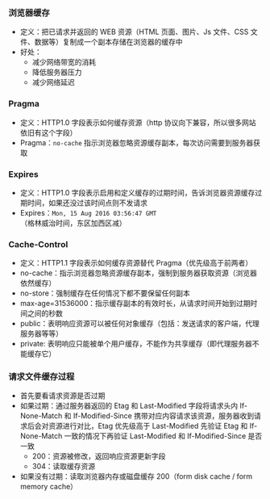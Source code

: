 ### 浏览器缓存

- 定义：把已请求并返回的 WEB 资源（HTML 页面、图片、Js 文件、CSS 文件、数据等）复制成一个副本存储在浏览器的缓存中
- 好处：
  - 减少网络带宽的消耗
  - 降低服务器压力
  - 减少网络延迟

### Pragma

- 定义：HTTP1.0 字段表示如何缓存资源（http 协议向下兼容，所以很多网站依旧有这个字段）
- Pragma：`no-cache` 指示浏览器忽略资源缓存副本，每次访问需要到服务器获取

### Expires

- 定义：HTTP1.0 字段表示启用和定义缓存的过期时间，告诉浏览器资源缓存过期时间，如果还没过该时间点则不发请求
- Expires：`Mon, 15 Aug 2016 03:56:47 GMT`（格林威治时间，东区加西区减）

### Cache-Control

- 定义：HTTP1.1 字段表示如何缓存资源替代 Pragma（优先级高于前两者）
- no-cache：指示浏览器忽略资源缓存副本，强制到服务器获取资源（浏览器依然缓存）
- no-store：强制缓存在任何情况下都不要保留任何副本
- max-age=31536000：指示缓存副本的有效时长，从请求时间开始到过期时间之间的秒数
- public：表明响应资源可以被任何对象缓存（包括：发送请求的客户端，代理服务器等等）
- private: 表明响应只能被单个用户缓存，不能作为共享缓存（即代理服务器不能缓存它）

### 请求文件缓存过程

- 首先要看请求资源是否过期
- 如果过期：通过服务器返回的 Etag 和 Last-Modified 字段将请求头内 If-None-Match 和 If-Modified-Since 携带对应内容请求该资源，服务器收到请求后会对资源进行对比，Etag 优先级高于 Last-Modified 先验证 Etag 和 If-None-Match 一致的情况下再验证 Last-Modified 和 If-Modified-Since 是否一致
  - 200：资源被修改，返回响应资源更新字段
  - 304：读取缓存资源
- 如果没有过期：读取浏览器内存或磁盘缓存 200（form disk cache / form memory cache）
